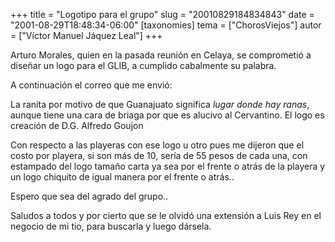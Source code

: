 +++
title = "Logotipo para el grupo"
slug = "20010829184834843"
date = "2001-08-29T18:48:34-06:00"
[taxonomies]
tema = ["ChorosViejos"]
autor = ["Víctor Manuel Jáquez Leal"]
+++

Arturo Morales, quien en la pasada reunión en Celaya, se comprometió a
diseñar un logo para el GLIB, a cumplido cabalmente su palabra.

A continuación el correo que me envió:

<!-- more -->

La ranita por motivo de que Guanajuato significa *lugar donde hay
ranas*, aunque tiene una cara de briaga por que es alucivo al
Cervantino. El logo es creación de D.G. Alfredo Goujon

Con respecto a las playeras con ese logo u otro pues me dijeron que el
costo por playera, si son más de 10, sería de 55 pesos de cada una, con
estampado del logo tamaño carta ya sea por el frente o atrás de la
playera y un logo chiquito de igual manera por el frente o atrás..

Espero que sea del agrado del grupo..

Saludos a todos y por cierto que se le olvidó una extensión a Luis Rey
en el negocio de mi tio, para buscarla y luego dársela.
